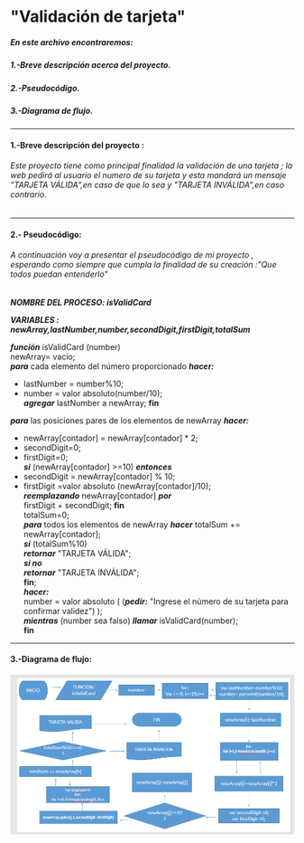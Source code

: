 # "Validación de tarjeta"

##### En este archivo encontraremos:
##### 1.-Breve descripción acerca del proyecto.
##### 2.-Pseudocódigo.
##### 3.-Diagrama de flujo.
***
#### 1.-Breve descripción del proyecto :
###### Este proyecto tiene como principal finalidad la validación de una tarjeta ; la web pedirá al usuario el numero de su tarjeta y esta mandará un mensaje "TARJETA VÁLIDA",en caso de que lo sea y "TARJETA INVÁLIDA",en caso contrario.

***
#### 2.- Pseudocódigo:
###### A continuación voy a presentar el pseudocódigo de mi proyecto , esperando como siempre que cumpla la finalidad de su creación :"Que todos puedan entenderlo"


  ***NOMBRE DEL PROCESO: isValidCard***

***VARIABLES : newArray,lastNumber,number,secondDigit,firstDigit,totalSum***

  ***función*** isValidCard (number)  
  newArray= vacío;  
  ***para*** cada elemento del número proporcionado ***hacer:***  
  * lastNumber = number%10;
  * number = valor absoluto(number/10);  
  ***agregar*** lastNumber a newArray;  **fin**

  ***para*** las posiciones pares de los elementos de newArray ***hacer:***
  * newArray[contador] = newArray[contador] \* 2;  
  * secondDigit=0;  
  * firstDigit=0;  
  ***si*** (newArray[contador] >=10) ***entonces***
  * secondDigit = newArray[contador] % 10;
  * firstDigit =valor absoluto (newArray[contador]/10);  
  ***reemplazando*** newArray[contador] ***por***  
  firstDigit + secondDigit; **fin**  
  totalSum=0;  
  ***para*** todos los elementos de newArray ***hacer***
  totalSum += newArray[contador];  
  ***si*** (totalSum%10)  
  ***retornar*** "TARJETA VÁLIDA";  
  ***si no***  
  ***retornar***  "TARJETA INVÁLIDA";  
  **fin**;    
  ***hacer:***  
  number = valor absoluto ( (***pedir:*** "Ingrese el número de su tarjeta para confirmar validez") );  
  ***mientras*** (number sea falso)
  ***llamar*** isValidCard(number);  
  **fin**

  ***
  #### 3.-Diagrama de flujo:

  ![diagrama tarjeta](diagrama_tarjeta.png)
